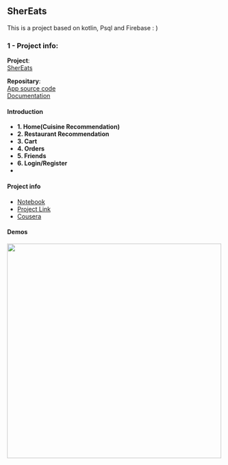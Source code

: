 ## SherEats
This is a project based on kotlin, Psql and Firebase  : )

### 1 - Project info:
**Project**:   
[SherEats](https://github.com/users/Grindewald1900/projects/1)

**Repositary**:   
[App source code](https://github.com/Grindewald1900/GoBishop)  
[Documentation](https://github.com/Grindewald1900/GoBishopDoc)

#### Introduction
* **1. Home(Cuisine Recommendation)**
* **2. Restaurant Recommendation**
* **3. Cart**
* **4. Orders**
* **5. Friends**
* **6. Login/Register**
* 


#### Project info
- [Notebook](https://github.com/Grindewald1900/FunnyProjects/blob/master/Facial%20Expression%20recognition/Project/Facial_Expression_Training.ipynb)  
- [Project Link](https://github.com/Grindewald1900/FunnyProjects/tree/master/Facial%20Expression%20recognition/Project)
- [Cousera](https://www.coursera.org/projects/facial-expression-recognition-keras)

#### Demos
<img src="" width = 500>
